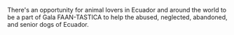 There's an opportunity for animal lovers in Ecuador and around the world to be a part of Gala FAAN-TASTICA to help the abused, neglected, abandoned, and senior dogs of Ecuador.
